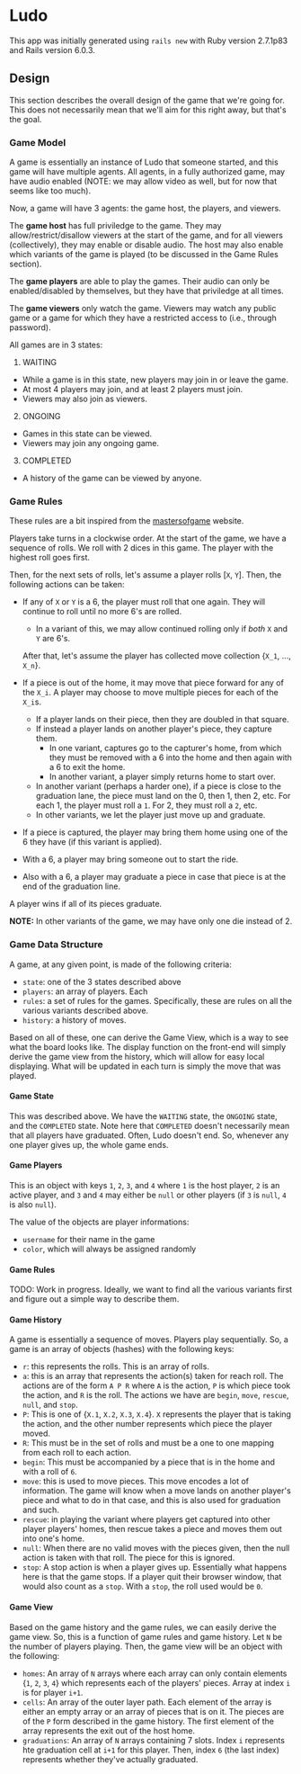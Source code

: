 # Ludo

This app was initially generated using `rails new` with Ruby version 2.7.1p83
and Rails version 6.0.3.


## Design

This section describes the overall design of the game that we're going for.
This does not necessarily mean that we'll aim for this right away, but that's
the goal.

### Game Model

A game is essentially an instance of Ludo that someone started, and this
game will have multiple agents. All agents, in a fully authorized game,
may have audio enabled (NOTE: we may allow video as well, but for now
that seems like too much).

Now, a game will have 3 agents: the game host, the players, and viewers.

The **game host** has full priviledge to the game. They may
allow/restrict/disallow viewers at the start of the game, and for all
viewers (collectively), they may enable or disable audio. The host may
also enable which variants of the game is played (to be discussed in the
Game Rules section).

The **game players** are able to play the games. Their audio can only be
enabled/disabled by themselves, but they have that priviledge at all times.

The **game viewers** only watch the game. Viewers may watch any public game
or a game for which they have a restricted access to (i.e., through password).

All games are in 3 states:
1. WAITING
  - While a game is in this state, new players may join in or leave the game.
  - At most 4 players may join, and at least 2 players must join.
  - Viewers may also join as viewers.
2. ONGOING
  - Games in this state can be viewed.
  - Viewers may join any ongoing game.
3. COMPLETED
  - A history of the game can be viewed by anyone.

### Game Rules

These rules are a bit inspired from the [mastersofgame](https://www.mastersofgames.com/rules/ludo-rules-instructions-guide.htm)
website.

Players take turns in a clockwise order. At the start of the game,
we have a sequence of rolls. We roll with 2 dices in this game.
The player with the highest roll goes first.

Then, for the next sets of rolls, let's assume a player rolls [`X`, `Y`]. Then,
the following actions can be taken:
- If any of `X` or `Y` is a 6, the player must roll that one again. They
  will continue to roll until no more 6's are rolled.
  - In a variant of this, we may allow continued rolling only if *both*
    `X` and `Y` are 6's.

  After that, let's assume the player has collected move collection
  {`X_1`, ..., `X_n`}.
- If a piece is out of the home, it may move that piece forward for any
  of the `X_i`. A player may choose to move multiple pieces for each of the
  `X_i`s.
  - If a player lands on their piece, then they are doubled in that square.
  - If instead a player lands on another player's piece, they capture them.
    - In one variant, captures go to the capturer's home, from which they
      must be removed with a 6 into the home and then again with a 6 to exit
      the home.
    - In another variant, a player simply returns home to start over.
  - In another variant (perhaps a harder one), if a piece is close to the
    graduation lane, the piece must land on the 0, then 1, then 2, etc. For
    each 1, the player must roll a `1`. For 2, they must roll a `2`, etc.
  - In other variants, we let the player just move up and graduate.
- If a piece is captured, the player may bring them home using one of the 6
  they have (if this variant is applied).
- With a 6, a player may bring someone out to start the ride.
- Also with a 6, a player may graduate a piece in case that piece is at the
  end of the graduation line.

A player wins if all of its pieces graduate.

**NOTE:** In other variants of the game, we may have only one die
instead of 2.

### Game Data Structure

A game, at any given point, is made of the following criteria:
- `state`: one of the 3 states described above
- `players`: an array of players. Each
- `rules`: a set of rules for the games. Specifically, these are rules
  on all the various variants described above.
- `history`: a history of moves.

Based on all of these, one can derive the Game View, which is a way to
see what the board looks like. The display function on the front-end will
simply derive the game view from the history, which will allow for easy
local displaying. What will be updated in each turn is simply the move that
was played.

#### Game State

This was described above. We have the `WAITING` state, the `ONGOING` state,
and the `COMPLETED` state. Note here that `COMPLETED` doesn't necessarily mean
that all players have graduated. Often, Ludo doesn't end. So, whenever any
one player gives up, the whole game ends.

#### Game Players

This is an object with keys `1`, `2`, `3`, and `4` where `1` is the host
player, `2` is an active player, and `3` and `4` may either be `null` or
other players (if `3` is `null`, `4` is also `null`).

The value of the objects are player informations:
- `username` for their name in the game
- `color`, which will always be assigned randomly

#### Game Rules

TODO: Work in progress. Ideally, we want to find all the various variants
first and figure out a simple way to describe them.

#### Game History

A game is essentially a sequence of moves. Players play sequentially. So,
a game is an array of objects (hashes) with the following keys:
- `r`: this represents the rolls. This is an array of rolls.
- `a`: this is an array that represents the action(s) taken for reach roll.
 The actions are of the form `A P R` where `A` is the action, `P` is
 which piece took the action, and `R` is the roll. The actions we
 have are `begin`, `move`, `rescue`, `null`, and `stop`.
 - `P`: This is one of {`X.1`, `X.2`, `X.3`, `X.4`}. `X` represents the player
   that is taking the action, and the other number represents which piece the
   player moved.
 - `R`: This must be in the set of rolls and must be a one to one mapping from
   each roll to each action.
 - `begin`: This must be accompanied by a piece that is in the home and with
   a roll of `6`.
 - `move`: this is used to move pieces. This move encodes a lot of information.
   The game will know when a move lands on another player's piece and what to
   do in that case, and this is also used for graduation and such.
 - `rescue`: in playing the variant where players get captured into other player
   players' homes, then rescue takes a piece and moves them out into one's home.
 - `null`: When there are no valid moves with the pieces given, then the null
   action is taken with that roll. The piece for this is ignored.
 - `stop`: A stop action is when a player gives up. Essentially what happens
   here is that the game stops. If a player quit their browser window, that
   would also count as a `stop`. With a `stop`, the roll used would be `0`.

#### Game View

Based on the game history and the game rules, we can easily derive the
game view. So, this is a function of game rules and game history. Let `N`
be the number of players playing. Then, the game view will be an object
with the following:
- `homes`: An array of `N` arrays where each array can only contain
  elements {`1`, `2`, `3`, `4`} which represents each of the players' pieces.
  Array at index `i` is for player `i+1`.
- `cells`: An array of the outer layer path. Each element of the array is
  either an empty array or an array of pieces that is on it. The pieces are of
  the `P` form described in the game history. The first element of the array
  represents the exit out of the host home.
- `graduations`: An array of `N` arrays containing 7 slots. Index `i`
  represents hte graduation cell at `i+1` for this player. Then, index `6`
  (the last index) represents whether they've actually graduated.

